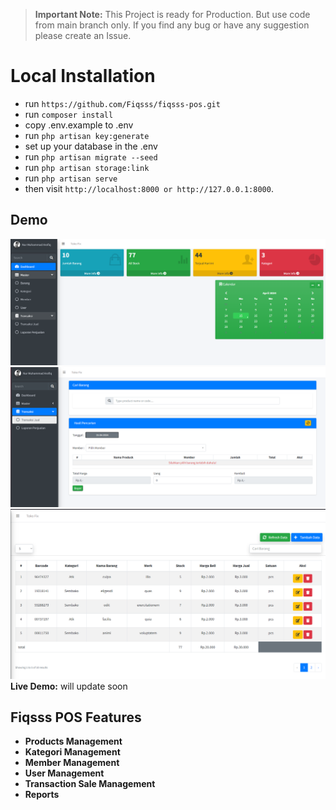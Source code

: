> **Important Note:** This Project is ready for Production. But use code from main branch only. If you find any bug or have any suggestion please create an Issue.

# Local Installation

- run `` https://github.com/Fiqsss/fiqsss-pos.git ``
- run ``composer install ``
- copy .env.example to .env
- run `` php artisan key:generate ``
- set up your database in the .env
- run `` php artisan migrate --seed ``
- run `` php artisan storage:link ``
- run `` php artisan serve ``
- then visit `` http://localhost:8000 or http://127.0.0.1:8000 ``.

## Demo
![Fiqsss POS](public/demo/SC1.png)
![Fiqsss POS](public/demo/SC2.png)
![Fiqsss POS](public/demo/SC3.png)
**Live Demo:** will update soon

## Fiqsss POS Features

- **Products Management**
- **Kategori Management**
- **Member Management**
- **User Management**
- **Transaction Sale Management**
- **Reports**
